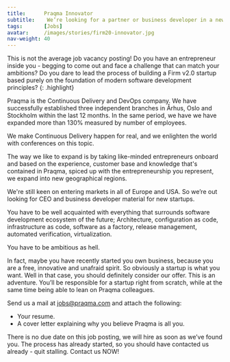 ```yaml
---
title:      Praqma Innovator
subtitle:    We’re looking for a partner or business developer in a new startups
tags:       [Jobs]
avatar:     /images/stories/firm20-innovator.jpg
nav-weight: 40
---
```


This is not the average job vacancy posting! Do you have an entrepreneur inside you - begging to come out and face a challenge that can match your ambitions? Do you dare to lead the process of building a Firm v2.0 startup based purely on the foundation of modern software development principles?
{: .highlight}

<!--break-->

Praqma is the Continuous Delivery and DevOps company. We have successfully established three independent branches in Århus, Oslo and Stockholm within the last 12 months. In the same period, we have we have expanded more than 130% measured by number of employees.

We make Continuous Delivery happen for real, and we enlighten the world with conferences on this topic.

The way we like to expand is by taking like-minded entrepreneurs onboard and based on the experience, customer base and knowledge that's contained in Praqma, spiced up with the entrepreneurship you represent, we expand into new geographical regions.

We're still keen on entering markets in all of Europe and USA. So we’re out looking for CEO and business developer material for new startups.

You have to be well acquainted with everything that surrounds software development ecosystem of the future; Architecture, configuration as code, infrastructure as code, software as a factory, release management, automated verification, virtualization.

You have to be ambitious as hell.

In fact, maybe you have recently started you own business, because you are a free, innovative and unafraid spirit. So obviously a startup is what you want. Well in that case, you should definitely consider our offer. This is an adventure. You’ll be responsible for a startup right from scratch, while at the same time being able to lean on Praqma colleagues.

Send us a mail at [jobs@praqma.com](mailto:jobs@praqma.com) and attach the following:

* Your resume.
* A cover letter explaining why you believe Praqma is all you.

There is no due date on this job posting, we will hire as soon as we’ve found you. The process has already started, so you should have contacted us already - quit stalling. Contact us NOW!
